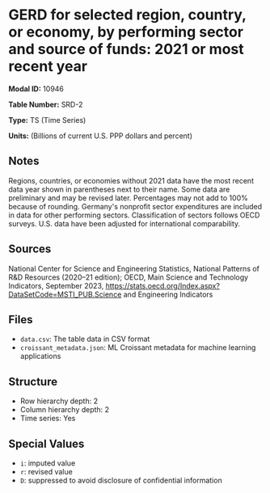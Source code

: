 # GERD for selected region, country, or economy, by performing sector and source of funds: 2021 or most recent year

**Modal ID:** 10946

**Table Number:** SRD-2

**Type:** TS (Time Series)

**Units:** (Billions of current U.S. PPP dollars and percent)

## Notes

Regions, countries, or economies without 2021 data have the most recent data year shown in parentheses next to their name. Some data are preliminary and may be revised later. Percentages may not add to 100% because of rounding. Germany's nonprofit sector expenditures are included in data for other performing sectors. Classification of sectors follows OECD surveys. U.S. data have been adjusted for international comparability.

## Sources

National Center for Science and Engineering Statistics, National Patterns of R&D Resources (2020–21 edition); OECD, Main Science and Technology Indicators, September 2023, https://stats.oecd.org/Index.aspx?DataSetCode=MSTI_PUB.Science and Engineering Indicators

## Files

- `data.csv`: The table data in CSV format
- `croissant_metadata.json`: ML Croissant metadata for machine learning applications

## Structure

- Row hierarchy depth: 2
- Column hierarchy depth: 2
- Time series: Yes

## Special Values

- `i`: imputed value
- `r`: revised value
- `D`: suppressed to avoid disclosure of confidential information
